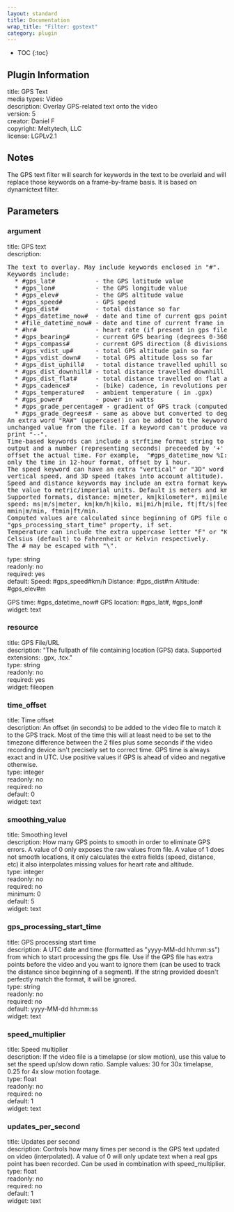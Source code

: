 ```yaml
---
layout: standard
title: Documentation
wrap_title: "Filter: gpstext"
category: plugin
---
```

* TOC
{:toc}

## Plugin Information

title: GPS Text  
media types:
Video  
description: Overlay GPS-related text onto the video  
version: 5  
creator: Daniel F  
copyright: Meltytech, LLC  
license: LGPLv2.1  

## Notes

The GPS text filter will search for keywords in the text to be overlaid and will replace those keywords on a frame-by-frame basis. It is based on dynamictext filter.

## Parameters

### argument

title: GPS text    
description:
<pre>
The text to overlay. May include keywords enclosed in "#".
Keywords include:
  * #gps_lat#           - the GPS latitude value
  * #gps_lon#           - the GPS longitude value
  * #gps_elev#          - the GPS altitude value
  * #gps_speed#         - GPS speed
  * #gps_dist#          - total distance so far
  * #gps_datetime_now#  - date and time of current gps point shown
  * #file_datetime_now# - date and time of current frame in video file
  * #hr#                - heart rate (if present in gps file)
  * #gps_bearing#       - current GPS bearing (degrees 0-360)
  * #gps_compass#       - current GPS direction (8 divisions: N, NE, E, etc)
  * #gps_vdist_up#      - total GPS altitude gain so far
  * #gps_vdist_down#    - total GPS altitude loss so far
  * #gps_dist_uphill#   - total distance travelled uphill so far
  * #gps_dist_downhill# - total distance travelled downhill so far
  * #gps_dist_flat#     - total distance travelled on flat area so far
  * #gps_cadence#       - (bike) cadence, in revolutions per minute
  * #gps_temperature#   - ambient temperature (<atemp> in .gpx)
  * #gps_power#         - power in watts
  * #gps_grade_percentage# - gradient of GPS track (computed from GPS and elev)
  * #gps_grade_degrees# - same as above but converted to degrees
An extra word "RAW" (uppercase!) can be added to the keyword to display the
unchanged value from the file. If a keyword can't produce valid data it will
print "--".
Time-based keywords can include a strftime format string to customize the
output and a number (representing seconds) preceeded by '+' or '-' which will
offset the actual time. For example,  "#gps_datetime_now %I:%M:%S %p +3600#" shows
only the time in 12-hour format, offset by 1 hour.
The speed keyword can have an extra "vertical" or "3D" word as a format to show
vertical speed, and 3D speed (takes into account altitude).
Speed and distance keywords may include an extra format keyword to convert
the value to metric/imperial units. Default is meters and km/h respectively.
Supported formats, distance: m|meter, km|kilometer*, mi|mile*, ft|feet, nm|nautical*;
speed: ms|m/s|meter, km|km/h|kilo, mi|mi/h|mile, ft|ft/s|feet, kn|nm/h|knots,
mmin|m/min, ftmin|ft/min.
Computed values are calculated since beginning of GPS file or since
"gps_processing_start_time" property, if set.
Temperature can include the extra uppercase letter "F" or "K" to convert degrees
Celsius (default) to Fahrenheit or Kelvin respectively.
The # may be escaped with "\".
</pre>
type: string  
readonly: no  
required: yes  
default: Speed: #gps_speed#km/h
 Distance: #gps_dist#m
 Altitude: #gps_elev#m

 GPS time: #gps_datetime_now#
 GPS location: #gps_lat#, #gps_lon#  
widget: text  

### resource

title: GPS File/URL    
description:
&quot;The fullpath of file containing location (GPS) data. Supported extensions: .gpx, .tcx.&quot;  
type: string  
readonly: no  
required: yes  
widget: fileopen  

### time_offset

title: Time offset    
description:
An offset (in seconds) to be added to the video file to match it to the GPS track. Most of the time this will at least need to be set to the timezone difference between the 2 files plus some seconds if the video recording device isn&#39;t precisely set to correct time. GPS time is always exact and in UTC. Use positive values if GPS is ahead of video and negative otherwise.  
type: integer  
readonly: no  
required: no  
default: 0  
widget: text  

### smoothing_value

title: Smoothing level    
description:
How many GPS points to smooth in order to eliminate GPS errors. A value of 0 only exposes the raw values from file. A value of 1 does not smooth locations, it only calculates the extra fields (speed, distance, etc) it also interpolates missing values for heart rate and altitude.  
type: integer  
readonly: no  
required: no  
minimum: 0  
default: 5  
widget: text  

### gps_processing_start_time

title: GPS processing start time    
description:
A UTC date and time (formatted as &quot;yyyy-MM-dd hh:mm:ss&quot;) from which to start processing the gps file. Use if the GPS file has extra points before the video and you want to ignore them (can be used to track the distance since beginning of a segment). If the string provided doesn&#39;t perfectly match the format, it will be ignored.  
type: string  
readonly: no  
required: no  
default: yyyy-MM-dd hh:mm:ss  
widget: text  

### speed_multiplier

title: Speed multiplier    
description:
If the video file is a timelapse (or slow motion), use this value to set the speed up/slow down ratio. Sample values: 30 for 30x timelapse, 0.25 for 4x slow motion footage.  
type: float  
readonly: no  
required: no  
default: 1  
widget: text  

### updates_per_second

title: Updates per second    
description:
Controls how many times per second is the GPS text updated on video (interpolated). A value of 0 will only update text when a real gps point has been recorded. Can be used in combination with speed_multiplier.  
type: float  
readonly: no  
required: no  
default: 1  
widget: text  

